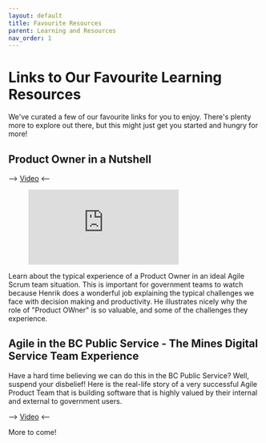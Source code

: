 ```yaml
---
layout: default
title: Favourite Resources
parent: Learning and Resources
nav_order: 1
---
```


# Links to Our Favourite Learning Resources
We've curated a few of our favourite links for you to enjoy. There's plenty more to explore out there, but this might just get you started and hungry for more!

## Product Owner in a Nutshell
-->  [Video](https://www.youtube.com/watch?v=502ILHjX9EE)  <--

<figure class="video_container">
  <iframe src="https://www.youtube.com/watch?v=502ILHjX9EE" frameborder="0" allowfullscreen="true"> </iframe>
</figure>

Learn about the typical experience of a Product Owner in an ideal Agile Scrum team situation. This is important for government teams to watch because Henrik does a wonderful job explaining the typical challenges we face with decision making and productivity. He illustrates nicely why the role of "Product OWner" is so valuable, and some of the challenges they experience.

## Agile in the BC Public Service - The Mines Digital Service Team Experience
Have a hard time believing we can do this in the BC Public Service? Well, suspend your disbelief! Here is the real-life story of a very successful Agile Product Team that is building software that is highly valued by their internal and external to government users.

-->  [Video](https://vimeo.com/349242278)  <--

More to come!
